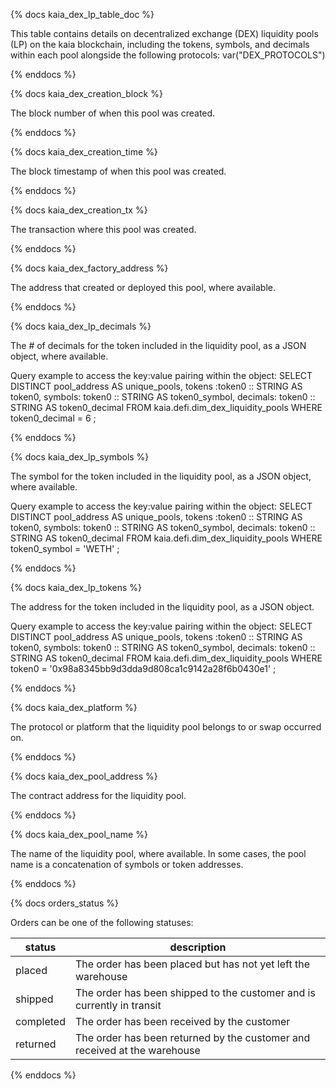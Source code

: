 {% docs kaia_dex_lp_table_doc %}

This table contains details on decentralized exchange (DEX) liquidity pools (LP) on the kaia blockchain, including the tokens, symbols, and decimals within each pool alongside the following protocols: var("DEX_PROTOCOLS")

{% enddocs %}

{% docs kaia_dex_creation_block %}

The block number of when this pool was created.

{% enddocs %}

{% docs kaia_dex_creation_time %}

The block timestamp of when this pool was created.

{% enddocs %}

{% docs kaia_dex_creation_tx %}

The transaction where this pool was created.

{% enddocs %}

{% docs kaia_dex_factory_address %}

The address that created or deployed this pool, where available.

{% enddocs %}

{% docs kaia_dex_lp_decimals %}

The # of decimals for the token included in the liquidity pool, as a JSON object, where available. 

Query example to access the key:value pairing within the object:
SELECT
    DISTINCT pool_address AS unique_pools,
    tokens :token0 :: STRING AS token0,
    symbols: token0 :: STRING AS token0_symbol,
    decimals: token0 :: STRING AS token0_decimal
FROM kaia.defi.dim_dex_liquidity_pools
WHERE token0_decimal = 6
;

{% enddocs %}

{% docs kaia_dex_lp_symbols %}

The symbol for the token included in the liquidity pool, as a JSON object, where available. 

Query example to access the key:value pairing within the object:
SELECT
    DISTINCT pool_address AS unique_pools,
    tokens :token0 :: STRING AS token0,
    symbols: token0 :: STRING AS token0_symbol,
    decimals: token0 :: STRING AS token0_decimal
FROM kaia.defi.dim_dex_liquidity_pools
WHERE token0_symbol = 'WETH'
;

{% enddocs %}

{% docs kaia_dex_lp_tokens %}

The address for the token included in the liquidity pool, as a JSON object. 

Query example to access the key:value pairing within the object:
SELECT
    DISTINCT pool_address AS unique_pools,
    tokens :token0 :: STRING AS token0,
    symbols: token0 :: STRING AS token0_symbol,
    decimals: token0 :: STRING AS token0_decimal
FROM kaia.defi.dim_dex_liquidity_pools
WHERE token0 = '0x98a8345bb9d3dda9d808ca1c9142a28f6b0430e1'
;

{% enddocs %}

{% docs kaia_dex_platform %}

The protocol or platform that the liquidity pool belongs to or swap occurred on. 

{% enddocs %}

{% docs kaia_dex_pool_address %}

The contract address for the liquidity pool. 

{% enddocs %}

{% docs kaia_dex_pool_name %}

The name of the liquidity pool, where available. In some cases, the pool name is a concatenation of symbols or token addresses.

{% enddocs %}

{% docs orders_status %}

Orders can be one of the following statuses:

| status         | description                                                               |
|----------------|---------------------------------------------------------------------------|
| placed         | The order has been placed but has not yet left the warehouse              |
| shipped        | The order has been shipped to the customer and is currently in transit     |
| completed      | The order has been received by the customer                               |
| returned       | The order has been returned by the customer and received at the warehouse |


{% enddocs %}